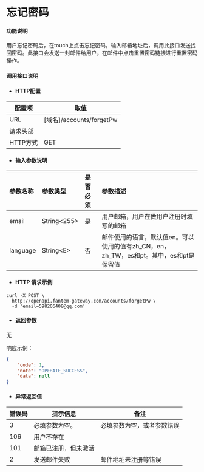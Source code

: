 # 忘记密码

#### 功能说明

用户忘记密码后，在touch上点击忘记密码，输入邮箱地址后，调用此接口发送找回密码。此接口会发送一封邮件给用户，在邮件中点击重置密码链接进行重置密码操作。

#### 调用接口说明

* #### HTTP配置

| 配置项 | 取值 |
| --- | --- |
| URL | \[域名\]/accounts/forgetPw |
| 请求头部 |  |
| HTTP方式 | GET |

* #### 输入参数说明

| 参数名称 | 参数类型 | 是否必须 | 参数描述 |
| :--- | :--- | :--- | :--- |
| email | String&lt;255&gt; | 是 | 用户邮箱，用户在做用户注册时填写的邮箱 |
| language | String&lt;E&gt; | 否 | 邮件使用的语言，默认值en。可以使用的值有zh\_CN，en，zh\_TW，es和pt。其中，es和pt是保留值 |

* #### HTTP 请求示例

```
curl -X POST \
  http://openapi.fantem-gateway.com/accounts/forgetPw \
  -d 'email=598206408@qq.com'
```

* #### 返回参数

无

响应示例：

```json
{
    "code": 1,
    "note": "OPERATE_SUCCESS",
    "data": null
}
```

* #### 异常返回值

| 错误码 | 提示信息 | 备注 |
| --- | --- | --- |
| 3 | 必填参数为空。 | 必填参数为空，或者参数错误 |
| 106 | 用户不存在 |  |
| 101 | 邮箱已注册，但未激活 |  |
| 2 | 发送邮件失败 | 邮件地址未注册等错误 |



